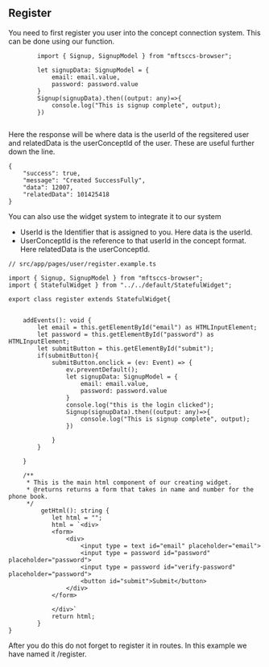 ## Register

You need to first register you user into the concept connection system. This can be done using our function.



```
        import { Signup, SignupModel } from "mftsccs-browser";
        
        let signupData: SignupModel = {
            email: email.value,
            password: password.value
        }
        Signup(signupData).then((output: any)=>{
            console.log("This is signup complete", output);
        })
            
```



Here the response will be where data is the userId of the regsitered user and relatedData is the userConceptId of the user. These are useful further down the line.

```
{
    "success": true,
    "message": "Created SuccessFully",
    "data": 12007,
    "relatedData": 101425418
}
```

You can also use the widget system to integrate it to our system

* UserId is the Identifier that is assigned to you. Here data is the userId.
* UserConceptId is the reference to that userId in the concept format. Here relatedData is the userConceptId.



```
// src/app/pages/user/register.example.ts

import { Signup, SignupModel } from "mftsccs-browser";
import { StatefulWidget } from "../../default/StatefulWidget";

export class register extends StatefulWidget{


    addEvents(): void {
        let email = this.getElementById("email") as HTMLInputElement;
        let password = this.getElementById("password") as HTMLInputElement;
        let submitButton = this.getElementById("submit");
        if(submitButton){
            submitButton.onclick = (ev: Event) => {
                ev.preventDefault();
                let signupData: SignupModel = {
                    email: email.value,
                    password: password.value
                }
                console.log("this is the login clicked");
                Signup(signupData).then((output: any)=>{
                    console.log("This is signup complete", output);
                })
                
            }
        }

    }

    /**
     * This is the main html component of our creating widget.
     * @returns returns a form that takes in name and number for the phone book.
     */
         getHtml(): string {
            let html = "";
            html = `<div>
            <form>
                <div>
                    <input type = text id="email" placeholder="email">
                    <input type = password id="password" placeholder="password">
                    <input type = password id="verify-password" placeholder="password">
                    <button id="submit">Submit</button>
                </div>
            </form>
    
            </div>`
            return html;
        }
}
```

After you do this do not forget to register it in routes. In this example we have named it /register.
